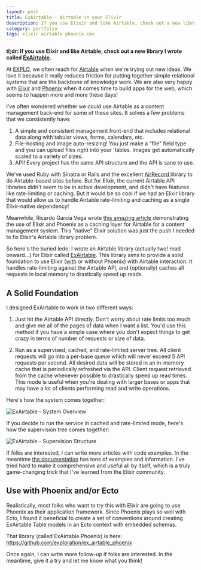 ```yaml
---
layout: post
title: ExAirtable - Airtable in your Elixir
description: If you use Elixir and like Airtable, check out a new library I wrote called [ExAirtable](https://github.com/exploration/ex_airtable].
category: portfolio
tags: elixir airtable phoenix cms
---
```


**tl;dr: If you use Elixir and like Airtable, check out a new library I wrote called [ExAirtable](https://github.com/exploration/ex_airtable).**

At [EXPLO](https://www.explo.org), we often reach for [Airtable](https://airtable.com) when we're trying out new ideas. We love it because it really reduces friction for putting together simple relational systems that are the backbone of knowledge work. We are also very happy with [Elixir](https://elixir-lang.org) and [Phoenix](https://www.phoenixframework.org) when it comes time to build apps for the web, which seems to happen more and more these days!

I've often wondered whether we could use Airtable as a content management back-end for some of these sites. It solves a few problems that we consistently have:

1. A simple and consistent management front-end that includes relational data along with tabular views, forms, calendars, etc.
2. File-hosting and image auto-resizing! You just make a "file" field type and you can upload files right into your 'tables. Images get automatically scaled to a variety of sizes.
3. API! Every project has the same API structure and the API is sane to use.

We've used Ruby with Sinatra or Rails and the excellent [AirRecord ](https://github.com/Sirupsen/airrecord) library to do Airtable-based sites before. But for Elixir, the current Airtable API libraries didn't seem to be in active development, and didn't have features like rate-limiting or caching. But it would be so cool if we had an Elixir library that would allow us to handle Airtable rate-limiting and caching as a single Elixir-native dependency! 

Meanwhile, Ricardo Garcia Vega wrote [this amazing article](https://dev.to/bigardone/headless-cms-fun-with-phoenix-liveview-and-airtable-pt-1-4anj) demonstrating the use of Elixir and Phoenix as a caching layer for Airtable for a content management system. This "native" Elixir solution was just the push I needed to fix Elixir's Airtable library problem.

So here's the buried lede: I wrote an Airtable library (actually two! read onward...) for Elixir called [ExAirtable](https://github.com/exploration/ex_airtable). This library aims to provide a solid foundation to use Elixir ([with](https://github.com/exploration/ex_airtable_phoenix) or without Phoenix) with Airtable interaction. It handles rate-limiting against the Airtable API, and (optionally) caches all requests in local memory to drastically speed up reads.

## A Solid Foundation

I designed ExAirtable to work in two different ways:

1. Just hit the Airtable API directly. Don't worry about rate limits too much and give me all of the pages of data when I want a list. You'd use this method if you have a simple case where you don't expect things to get crazy in terms of number of requests or size of data.

2. Run as a supervised, cached, and rate-limited server tree. All client requests will go into a per-base queue which will never exceed 5 API requests per second. All desired data will be stored in an in-memory cache that is periodically refreshed via the API. Client request retrieved from the cache whenever possible to drastically speed up read times. This mode is useful when you're dealing with larger bases or apps that may have a lot of clients performing read and write operations.

Here's how the system comes together:

![ExAirtable - System Overview](https://dev-to-uploads.s3.amazonaws.com/i/sg85ziscccoxl6v3g3io.png)
 
If you decide to run the service in cached and rate-limited mode, here's how the supervision tree comes together:

![ExAirtable - Supervision Structure](https://dev-to-uploads.s3.amazonaws.com/i/guy0qqcj9n0ntrezyc34.png) 

If folks are interested, I can write more articles with code examples. In the meantime [the documentation](https://hexdocs.pm/ex_airtable/ExAirtable.html) has tons of examples and information. I've tried hard to make it comprehensive and useful all by itself, which is a truly game-changing trick that I've learned from the Elixir community.

## Use with Phoenix and/or Ecto

Realistically, most folks who want to try this with Elixir are going to use Phoenix as their application framework. Since Phoenix plays so well with Ecto, I found it beneficial to create a set of conventions around creating ExAirtable Table models in an Ecto context with embedded schemas.

That library (called ExAirtable.Phoenix) is here: <https://github.com/exploration/ex_airtable_phoenix>

Once again, I can write more follow-up if folks are interested. In the meantime, give it a try and let me know what you think!
